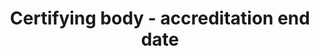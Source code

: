 ---
title: 'Certifying body - accreditation end date'
slug: 'certifying-body-accreditation-end-date'
comment: 'yyyy-mm-dd'
required: False
policy: 'Date. Single value only.'
---